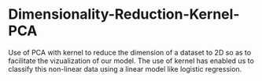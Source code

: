 # Dimensionality-Reduction-Kernel-PCA
Use of PCA with kernel to reduce the dimension of a dataset to 2D so as to facilitate the vizualization of our model.
The use of kernel has enabled us to classify this non-linear data using a linear model like logistic regression.
